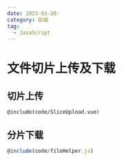 ```yaml
---
date: 2023-03-20
category: 前端
tag:
  - JavaScript
---
```


# 文件切片上传及下载

## 切片上传

```vue
@include(code/SliceUpload.vue)
```

## 分片下载

```js
@include(code/fileHelper.js)
```
